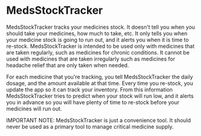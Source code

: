 # MedsStockTracker
MedsStockTracker tracks your medicines stock.
It doesn't tell you when you should take your medicines, how much to take, etc.
It only tells you when your medicine stock is going to run out, and it alerts you when it is time to re-stock.
MedsStockTracker is intended to be used only with medicines that are taken regularly,
such as medicines for chronic conditions. It cannot be used with medicines that are taken irregularly
such as medicines for headache relief that are only taken when needed.

For each medicine that you're tracking, you tell MedsStockTracker the daily dosage,
and the amount available at that time. Every time you re-stock, you update the app so it can track your inventory.
From this information MedsStockTracker tries to predict when your stock will run low,
and it alerts you in advance so you will have plenty of time to re-stock before your medicines will run out.

IMPORTANT NOTE: MedsStockTracker is just a convenience tool.
It should never be used as a primary tool to manage critical medicine supply.
